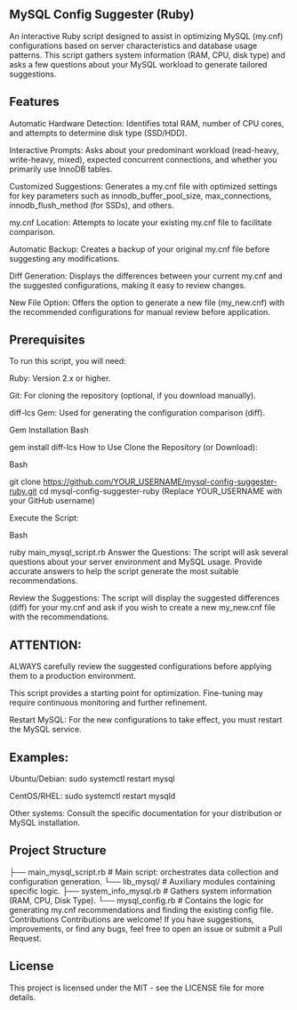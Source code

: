 ## MySQL Config Suggester (Ruby)
An interactive Ruby script designed to assist in optimizing MySQL (my.cnf) configurations based on server characteristics and database usage patterns. This script gathers system information (RAM, CPU, disk type) and asks a few questions about your MySQL workload to generate tailored suggestions.

## Features
Automatic Hardware Detection: Identifies total RAM, number of CPU cores, and attempts to determine disk type (SSD/HDD).

Interactive Prompts: Asks about your predominant workload (read-heavy, write-heavy, mixed), expected concurrent connections, and whether you primarily use InnoDB tables.

Customized Suggestions: Generates a my.cnf file with optimized settings for key parameters such as innodb_buffer_pool_size, max_connections, innodb_flush_method (for SSDs), and others.

my.cnf Location: Attempts to locate your existing my.cnf file to facilitate comparison.

Automatic Backup: Creates a backup of your original my.cnf file before suggesting any modifications.

Diff Generation: Displays the differences between your current my.cnf and the suggested configurations, making it easy to review changes.

New File Option: Offers the option to generate a new file (my_new.cnf) with the recommended configurations for manual review before application.

## Prerequisites
To run this script, you will need:

Ruby: Version 2.x or higher.

Git: For cloning the repository (optional, if you download manually).

diff-lcs Gem: Used for generating the configuration comparison (diff).

Gem Installation
Bash

gem install diff-lcs
How to Use
Clone the Repository (or Download):

Bash

git clone https://github.com/YOUR_USERNAME/mysql-config-suggester-ruby.git
cd mysql-config-suggester-ruby
(Replace YOUR_USERNAME with your GitHub username)

Execute the Script:

Bash

ruby main_mysql_script.rb
Answer the Questions:
The script will ask several questions about your server environment and MySQL usage. Provide accurate answers to help the script generate the most suitable recommendations.

Review the Suggestions:
The script will display the suggested differences (diff) for your my.cnf and ask if you wish to create a new my_new.cnf file with the recommendations.

## ATTENTION:

ALWAYS carefully review the suggested configurations before applying them to a production environment.

This script provides a starting point for optimization. Fine-tuning may require continuous monitoring and further refinement.

Restart MySQL:
For the new configurations to take effect, you must restart the MySQL service.

## Examples:

Ubuntu/Debian: sudo systemctl restart mysql

CentOS/RHEL: sudo systemctl restart mysqld

Other systems: Consult the specific documentation for your distribution or MySQL installation.

## Project Structure
├── main_mysql_script.rb      # Main script: orchestrates data collection and configuration generation.
└── lib_mysql/                # Auxiliary modules containing specific logic.
    ├── system_info_mysql.rb  # Gathers system information (RAM, CPU, Disk Type).
    └── mysql_config.rb       # Contains the logic for generating my.cnf recommendations and finding the existing config file.
Contributions
Contributions are welcome! If you have suggestions, improvements, or find any bugs, feel free to open an issue or submit a Pull Request.

## License
This project is licensed under the MIT - see the LICENSE file for more details.
